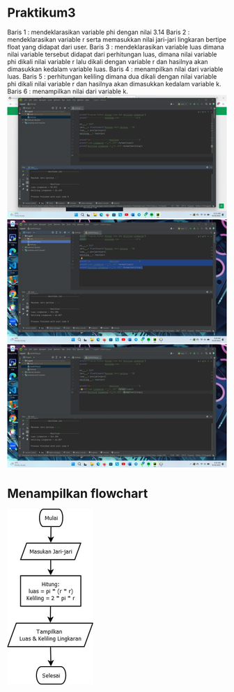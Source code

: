 # Praktikum3
Baris 1 : mendeklarasikan variable phi dengan nilai 3.14 Baris 2 : mendeklarasikan variable r serta memasukkan nilai jari-jari lingkaran bertipe float yang didapat dari user. Baris 3 : mendeklarasikan variable luas dimana nilai variable tersebut didapat dari perhitungan luas, dimana nilai variable phi dikali nilai variable r lalu dikali dengan variable r dan hasilnya akan dimasukkan kedalam variable luas. Baris 4 : menampilkan nilai dari variable luas. Baris 5 : perhitungan keliling dimana dua dikali dengan nilai variable phi dikali nilai variable r dan hasilnya akan dimasukkan kedalam variable k. Baris 6 : menampilkan nilai dari variable k.
![gambar 1](/Screenshots/Screenshot%20(44).png)
![gambar 2](/Screenshots/Screenshot%20(45).png)
![gambar 3](/Screenshots/Screenshot%20(46).png)

# Menampilkan flowchart
![gambar 1](/Screenshots/flowchart.jpg)